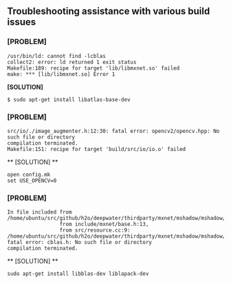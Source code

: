 ## Troubleshooting assistance with various build issues  ##


### [PROBLEM]  ###

```
/usr/bin/ld: cannot find -lcblas
collect2: error: ld returned 1 exit status
Makefile:189: recipe for target 'lib/libmxnet.so' failed
make: *** [lib/libmxnet.so] Error 1
```

**[SOLUTION]**

```
$ sudo apt-get install libatlas-base-dev
```

### [PROBLEM] ###
```
src/io/./image_augmenter.h:12:30: fatal error: opencv2/opencv.hpp: No such file or directory
compilation terminated.
Makefile:151: recipe for target 'build/src/io/io.o' failed
```

** [SOLUTION] **
```
open config.mk
set USE_OPENCV=0
```

### [PROBLEM]  ###
```
In file included from /home/ubuntu/src/github/h2o/deepwater/thirdparty/mxnet/mshadow/mshadow/tensor.h:16:0,
                 from include/mxnet/base.h:13,
                 from src/resource.cc:9:
/home/ubuntu/src/github/h2o/deepwater/thirdparty/mxnet/mshadow/mshadow/./base.h:136:23: fatal error: cblas.h: No such file or directory
compilation terminated.
```

** [SOLUTION] **

```
sudo apt-get install libblas-dev liblapack-dev
```

